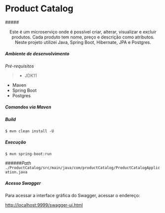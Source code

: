 # Product Catalog

#####<p align="center">Este é um microserviço onde é possível criar, alterar, visualizar e excluir produtos. Cada produto tem nome, preço e descrição como atributos. Neste projeto utilizei Java, Spring Boot, Hibernate, JPA e Postgres.  </p>

##### *Ambiente de desenvolvimento*

*Pré-requisitos*
> - JDK11
- Maven
- Spring Boot
- Postgres

##### *Comandos via Maven*

##### *Build*

```
$ mvn clean install -U 
```

##### *Execução*

```
$ mvn spring-boot:run 
```

######*Path* `./ProductCatalog/src/main/java/com/productCatalog/ProductCatalogApplication.java`


##### *Acesso Swagger*

Para acessar a interface gráfica do Swagger, acessar o endereço: 

[http://localhost:9999/swagger-ui.html](http://localhost:9999/swagger-ui.html)
